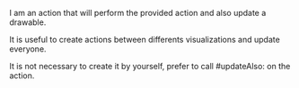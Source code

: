 I am an action that will perform the provided action and also update a drawable.

It is useful to create actions between differents visualizations and update everyone.

It is not necessary to create it by yourself, prefer to call #updateAlso: on the action.
